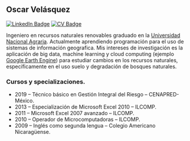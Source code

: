 ## Oscar Velásquez 
[![LinkedIn Badge](https://img.shields.io/badge/My-LinkedIn-blue)](https://www.linkedin.com/in/oscar-vel/)
[![CV Badge](https://img.shields.io/badge/My-CV-critical)](https://docs.google.com/document/d/1nMpsMYZOwKiJINRN_0UqDMJyj3m3wpt73Z3F1Wep2aM/edit?usp=sharing)

Ingeniero en recursos naturales renovables graduado en la [Universidad Nacional Agraria](https://www.una.edu.ni/). Actualmente aprendiendo programación para el uso de sistemas de información geografica. Mis intereses de investigación es la aplicación de big data, machine learning y cloud computing (ejemplo [Google Earth Engine](https://earthengine.google.com/)) para estudiar cambios  en los recursos naturales, específicamente en el uso suelo y degradación de bosques naturales. 


### Cursos y specializaciones.

* 2019 – Técnico básico en Gestión Integral del Riesgo – CENAPRED-México. 
* 2013 – Especialización de Microsoft Excel 2010 – ILCOMP. 
* 2011 – Microsoft Excel 2007 avanzado – ILCOMP. 
* 2010 – Operador de Microcomputadoras – ILCOMP. 
* 2009 – Inglés como segunda lengua – Colegio Americano Nicaragüense.



<!--
**OscarVel21/OscarVel21** is a ✨ _special_ ✨ repository because its `README.md` (this file) appears on your GitHub profile.

Here are some ideas to get you started:

- 🔭 I’m currently working on ...
- 🌱 I’m currently learning ...
- 👯 I’m looking to collaborate on ...
- 🤔 I’m looking for help with ...
- 💬 Ask me about ...
- 📫 How to reach me: ...
- 😄 Pronouns: ...
- ⚡ Fun fact: ...
-->
